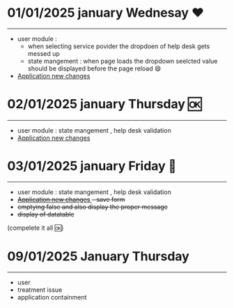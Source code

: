 # 01/01/2025 january Wednesay ❤️

---

- user module :
  - when selecting service povider the dropdoen of help desk gets messed up
  - state mangement : when page loads the dropdown seelcted value should be displayed before the page reload 😄
- [Application new changes ](C:\xampp\htdocs\notes\Notes\imis_revampp\application-1jan-requirement.md "New requirement")

# 02/01/2025 january Thursday 🆗

---

- user module : state mangement , help desk validation
- [Application new changes ](C:\xampp\htdocs\notes\Notes\imis_revampp\application-1jan-requirement.md "New requirement")

# 03/01/2025 january Friday 💯

---

- user module : state mangement , help desk validation
- [~~Application new changes~~
  ](C:\xampp\htdocs\notes\Notes\imis_revampp\application-1jan-requirement.md "New requirement")~~- save form~~
- ~~emptying false and also display the proper message~~
- ~~display of datatable~~

(compelete it all 🆗)


# 09/01/2025 January Thursday 

---

- user
- treatment issue
- application containment
